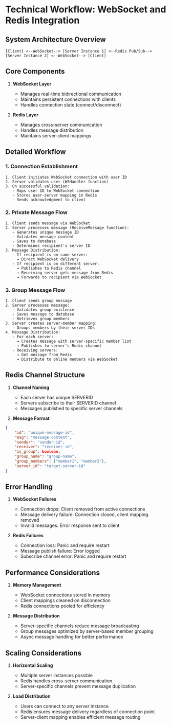 # Technical Workflow: WebSocket and Redis Integration

## System Architecture Overview

```
[Client] <--WebSocket--> [Server Instance 1] <--Redis Pub/Sub--> [Server Instance 2] <--WebSocket--> [Client]
```

## Core Components

1. **WebSocket Layer**
   - Manages real-time bidirectional communication
   - Maintains persistent connections with clients
   - Handles connection state (connect/disconnect)

2. **Redis Layer**
   - Manages cross-server communication
   - Handles message distribution
   - Maintains server-client mappings

## Detailed Workflow

### 1. Connection Establishment
```plaintext
1. Client initiates WebSocket connection with user ID
2. Server validates user (WSHandler function)
3. On successful validation:
   - Maps user ID to WebSocket connection
   - Stores user-server mapping in Redis
   - Sends acknowledgment to client
```

### 2. Private Message Flow
```plaintext
1. Client sends message via WebSocket
2. Server processes message (ReceiveMessage function):
   - Generates unique message ID
   - Validates message content
   - Saves to database
   - Determines recipient's server ID
3. Message Distribution:
   - If recipient is on same server:
     → Direct WebSocket delivery
   - If recipient is on different server:
     → Publishes to Redis channel
     → Receiving server gets message from Redis
     → Forwards to recipient via WebSocket
```

### 3. Group Message Flow
```plaintext
1. Client sends group message
2. Server processes message:
   - Validates group existence
   - Saves message to database
   - Retrieves group members
3. Server creates server-member mapping:
   - Groups members by their server IDs
4. Message Distribution:
   - For each server:
     → Creates message with server-specific member list
     → Publishes to server's Redis channel
   - Receiving servers:
     → Get message from Redis
     → Distribute to online members via WebSocket
```

## Redis Channel Structure

1. **Channel Naming**
   - Each server has unique SERVERID
   - Servers subscribe to their SERVERID channel
   - Messages published to specific server channels

2. **Message Format**
```json
{
    "id": "unique-message-id",
    "msg": "message content",
    "sender": "sender-id",
    "receiver": "receiver-id",
    "is_group": boolean,
    "group_name": "group-name",
    "group_members": ["member1", "member2"],
    "server_id": "target-server-id"
}
```

## Error Handling

1. **WebSocket Failures**
   - Connection drops: Client removed from active connections
   - Message delivery failure: Connection closed, client mapping removed
   - Invalid messages: Error response sent to client

2. **Redis Failures**
   - Connection loss: Panic and require restart
   - Message publish failure: Error logged
   - Subscribe channel error: Panic and require restart

## Performance Considerations

1. **Memory Management**
   - WebSocket connections stored in memory
   - Client mappings cleaned on disconnection
   - Redis connections pooled for efficiency

2. **Message Distribution**
   - Server-specific channels reduce message broadcasting
   - Group messages optimized by server-based member grouping
   - Async message handling for better performance

## Scaling Considerations

1. **Horizontal Scaling**
   - Multiple server instances possible
   - Redis handles cross-server communication
   - Server-specific channels prevent message duplication

2. **Load Distribution**
   - Users can connect to any server instance
   - Redis ensures message delivery regardless of connection point
   - Server-client mapping enables efficient message routing
